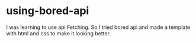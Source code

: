 # using-bored-api
I was learning to use api Fetching. So I tried bored api and made a template with html and css to make it looking better.
